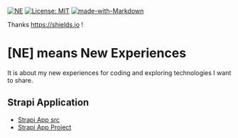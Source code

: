 [![NE](https://img.shields.io/badge/ne-Just%20for%20fun!-green)](https://github.com/itanlam/ne) [![License: MIT](https://img.shields.io/badge/License-MIT-yellow.svg)](https://opensource.org/licenses/MIT) [![made-with-Markdown](https://img.shields.io/badge/Made%20with-Markdown-1f425f.svg)](http://commonmark.org)

Thanks https://shields.io !

# [NE] means New Experiences

It is about my new experiences for coding and exploring technologies I want to share.

## Strapi Application

- [Strapi App src](./strapi/README.md)
- [Strapi App Project](https://github.com/itanlam/ne/projects/1)

